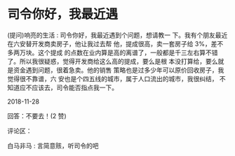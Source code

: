 # 司令你好，我最近遇

(提问)响亮的生活 : 司令你好，我最近遇到个问题，想请教一 下。我有个朋友最近在六安替开发商卖房子，他让我过去帮 他，提成很高，卖一套房子给 3%，差不多两万块。这个提成 的点数在业内算是高的离谱了，一般都是千三左右算不错 了。所以我很疑惑，觉得开发商给这么高的提成，要么是根 本没打算给，要么就是资金遇到问题，很着急卖。他的销售 策略也是过多少年可以原价回收房子，我觉得很不靠谱，六 安也是个四五线的城市，属于人口流出的城市，我很纠结， 不知道应不应该去，司令能否指点我一下。

2018-11-28

回答：不要去！(2 赞)

评论区：

白马非马 : 言简意赅，听司令的吧